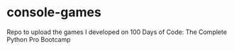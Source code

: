 # console-games
Repo to upload the games I developed on 100 Days of Code: The Complete Python Pro Bootcamp
